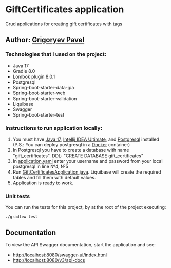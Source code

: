 # GiftCertificates application

Crud applications for creating gift certificates with tags

## Author: [Grigoryev Pavel](https://pavelgrigoryev.github.io/GrigoryevPavel/)

### Technologies that I used on the project:

* Java 17
* Gradle 8.0
* Lombok plugin 8.0.1
* Postgresql
* Spring-boot-starter-data-jpa
* Spring-boot-starter-web
* Spring-boot-starter-validation
* Liquibase
* Swagger
* Spring-boot-starter-test

### Instructions to run application locally:

1. You must have [Java 17](https://www.oracle.com/java/technologies/javase/jdk17-archive-downloads.html),
   [Intellij IDEA Ultimate](https://www.jetbrains.com/idea/download/),
   and [Postgresql](https://www.postgresql.org/download/) installed (P.S.: You can deploy postgresql in
   a [Docker](https://hub.docker.com/_/postgres) container)
2. In Postgresql you have to create a database with name "gift_certificates". DDL: "CREATE DATABASE gift_certificates"
3. In [application.yaml](src/main/resources/application.yaml) enter your username and password from your
   local postgresql in line №4, №5
4. Run [GiftCertificatesApplication.java](src/main/java/ru/clevertec/ecl/giftcertificates/GiftCertificatesApplication.java).
Liquibase will create the required tables and fill them with default values.
5. Application is ready to work.

### Unit tests

You can run the tests for this project, by at the root of the project executing:

```
./gradlew test
```

## Documentation

To view the API Swagger documentation, start the application and see:

* [http://localhost:8080/swagger-ui/index.html](http://localhost:8080/swagger-ui/index.html)
* [http://localhost:8080/v3/api-docs](http://localhost:8080/v3/api-docs)
